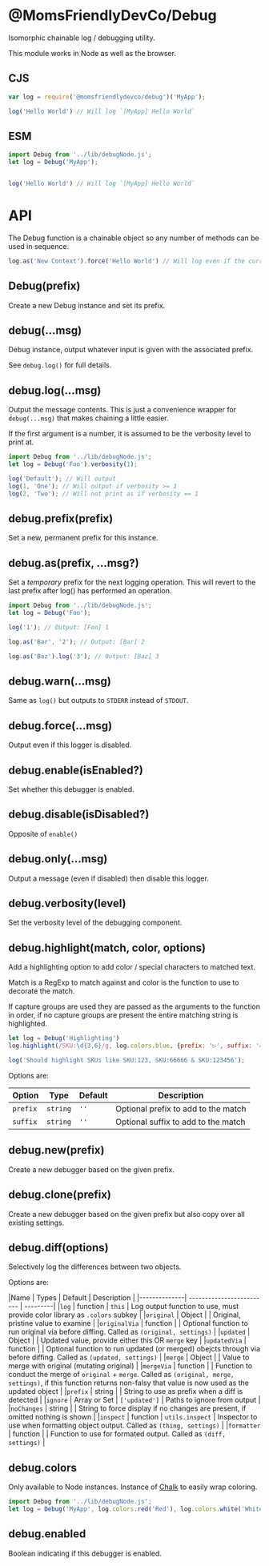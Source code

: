 @MomsFriendlyDevCo/Debug
========================
Isomorphic chainable log / debugging utility.

This module works in Node as well as the browser.


CJS
---

```javascript
var log = require('@momsfriendlydevco/debug')('MyApp');

log('Hello World') // Will log `[MyApp] Hello World`
```


ESM
---
```javascript
import Debug from '../lib/debugNode.js';
let log = Debug('MyApp');


log('Hello World') // Will log `[MyApp] Hello World`
```


API
===
The Debug function is a chainable object so any number of methods can be used in sequence.

```javascript
log.as('New Context').force('Hello World') // Will log even if the current logger is disabled
```


Debug(prefix)
-------------
Create a new Debug instance and set its prefix.


debug(...msg)
-------------
Debug instance, output whatever input is given with the associated prefix.

See `debug.log()` for full details.


debug.log(...msg)
-----------------
Output the message contents. This is just a convenience wrapper for `debug(...msg)` that makes chaining a little easier.

If the first argument is a number, it is assumed to be the verbosity level to print at.

```javascript
import Debug from '../lib/debugNode.js';
let log = Debug('Foo').verbosity(1);

log('Default'); // Will output
log(1, 'One'); // Will output if verbosity >= 1
log(2, 'Two'); // Will not print as if verbosity == 1
```


debug.prefix(prefix)
--------------------
Set a new, permanent prefix for this instance.


debug.as(prefix, ...msg?)
-------------------------
Set a _temporary_ prefix for the next logging operation.
This will revert to the last prefix after log() has performed an operation.

```javascript
import Debug from '../lib/debugNode.js';
let log = Debug('Foo');

log('1'); // Output: [Foo] 1

log.as('Bar', '2'); // Output: [Bar] 2

log.as('Baz').log('3'); // Output: [Baz] 3
```


debug.warn(...msg)
------------------
Same as `log()` but outputs to `STDERR` instead of `STDOUT`.


debug.force(...msg)
-------------------
Output even if this logger is disabled.


debug.enable(isEnabled?)
------------------------
Set whether this debugger is enabled.


debug.disable(isDisabled?)
--------------------------
Opposite of `enable()`


debug.only(...msg)
------------------
Output a message (even if disabled) then disable this logger.


debug.verbosity(level)
----------------------
Set the verbosity level of the debugging component.


debug.highlight(match, color, options)
--------------------------------------
Add a highlighting option to add color / special characters to matched text.

Match is a RegExp to match against and color is the function to use to decorate the match.

If capture groups are used they are passed as the arguments to the function in order, if no capture groups are present the entire matching string is highlighted.



```javascript
let log = Debug('Highlighting')
log.highlight(/SKU:\d{3,6}/g, log.colors.blue, {prefix: '▷', suffix: '◁'});

log('Should highlight SKUs like SKU:123, SKU:66666 & SKU:123456');
```

Options are:

| Option   | Type     | Default | Description                         |
|----------|----------|---------|-------------------------------------|
| `prefix` | `string` | `''`    | Optional prefix to add to the match |
| `suffix` | `string` | `''`    | Optional suffix to add to the match |


debug.new(prefix)
-----------------
Create a new debugger based on the given prefix.


debug.clone(prefix)
-----------------
Create a new debugger based on the given prefix but also copy over all existing settings.


debug.diff(options)
-------------------
Selectively log the differences between two objects.

Options are:

|Name          | Types                     | Default  | Description                                                                                                                                                                     |
|--------------| ------------------------- | ---------|
|`log`         | function                  | `this`   | Log output function to use, must provide color library as `.colors` subkey                                                                                                      |
|`original`    | Object                    |          | Original, pristine value to examine                                                                                                                                             |
|`originalVia` | function                  |          | Optional function to run original via before diffing. Called as `(original, settings)`                                                                                          |
|`updated`     | Object                    |          | Updated value, provide either this OR `merge` key                                                                                                                               |
|`updatedVia`  | function                  |          | Optional function to run updated (or merged) obejcts through via before diffing. Called as `(updated, settings)`                                                                |
|`merge`       | Object                    |          | Value to merge with original (mutating original)                                                                                                                                |
|`mergeVia`    | function                  |          | Function to conduct the merge of `original` + `merge`. Called as `(original, merge, settings)`, if this function returns non-falsy that value is now used as the updated object |
|`prefix`      | string                    |          | String to use as prefix when a diff is detected                                                                                                                                 |
|`ignore`      | Array or Set              | `['updated']` | Paths to ignore from output                                                                                                                                                     |
|`noChanges`   | string                    |          | String to force display if no changes are present, if omitted nothing is shown                                                                                                  |
|`inspect`     | function                  | `utils.inspect` | Inspector to use when formatting object output. Called as `(thing, settings)`                                                                                                   |
|`formatter`   | function                  |          | Function to use for formated output. Called as `(diff, settings)`                                                                                                               |


debug.colors
------------
Only available to Node instances.
Instance of [Chalk](https://github.com/chalk/chalk) to easily wrap coloring.

```javascript
import Debug from '../lib/debugNode.js';
let log = Debug('MyApp', log.colors.red('Red'), log.colors.white('White'), log.colors.blue('Blue'));
```

debug.enabled
-------------
Boolean indicating if this debugger is enabled.
